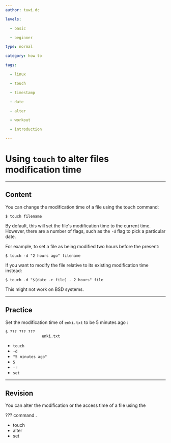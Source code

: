 ```yaml
---
author: tuwi.dc

levels:

  - basic

  - beginner

type: normal

category: how to

tags:

  - linux

  - touch

  - timestamp

  - date

  - alter

  - workout

  - introduction

---
```


# Using `touch` to alter files modification time

---
## Content

You can change the modification time of a file using the touch command:
```
$ touch filename
```
By default, this will set the file's modification time to the current time. However, there are a number of flags, such as the `-d` flag to pick a particular date. 


For example, to set a file as being modified two hours before the present:
```
$ touch -d "2 hours ago" filename
```
If you want to modify the file relative to its existing modification time instead:
```
$ touch -d "$(date -r file) - 2 hours" file
```
This might not work on BSD systems.

---
## Practice

Set the modification time of `enki.txt` to be 5 minutes ago :
```
$ ??? ??? ???
                enki.txt
```

* `touch`
* `-d`
* `"5 minutes ago"`
* `5`
* `-r`
* `set`

---
## Revision

You can alter the modification or the access time of a file using the 

??? command .

* touch
* alter
* set

